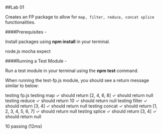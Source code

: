 ##Lab 01

Creates an FP package to allow for ```map, filter, reduce, concat splice``` functionalities.

####Prerequisites -

Install packages using **npm install** in your terminal.

node.js
mocha
expect

####Running a Test Module -

Run a test module in your terminal using the **npm test** command.

When running the test-fp.js module, you should see a return message similar to below:

testing fp.js
  testing map
    ✓ should return [2, 4, 6, 8]
    ✓ should return null
  testing reduce
    ✓ should return 10
    ✓ should return null
  testing filter
    ✓ should return [3, 4]
    ✓ should return null
  testing concat
    ✓ should return [1, 2, 3, 4, 5, 6, 7]
    ✓ should return null
  testing splice
    ✓ should return [3, 4]
    ✓ should return null


10 passing (12ms)
